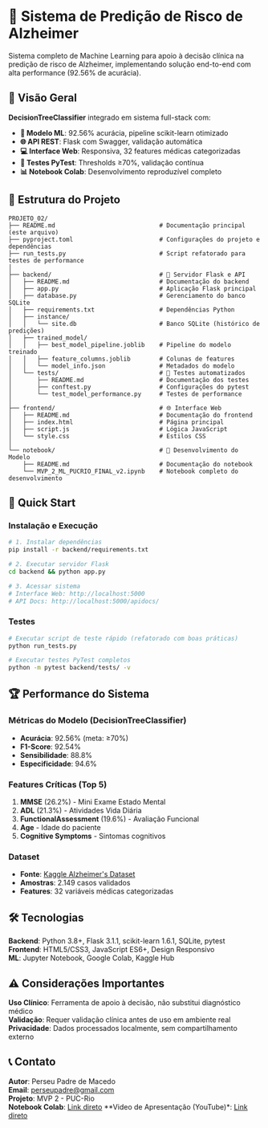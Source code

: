 # 🧠 Sistema de Predição de Risco de Alzheimer

Sistema completo de Machine Learning para apoio à decisão clínica na predição de risco de Alzheimer, implementando solução end-to-end com alta performance (92.56% de acurácia).

## 🎯 Visão Geral

**DecisionTreeClassifier** integrado em sistema full-stack com:

- **🤖 Modelo ML**: 92.56% acurácia, pipeline scikit-learn otimizado
- **🌐 API REST**: Flask com Swagger, validação automática
- **💻 Interface Web**: Responsiva, 32 features médicas categorizadas  
- **🧪 Testes PyTest**: Thresholds ≥70%, validação contínua
- **📊 Notebook Colab**: Desenvolvimento reproduzível completo

## 📁 Estrutura do Projeto

```
PROJETO_02/
├── README.md                             # Documentação principal (este arquivo)
├── pyproject.toml                        # Configurações do projeto e dependências
├── run_tests.py                          # Script refatorado para testes de performance
│
├── backend/                              # 🔧 Servidor Flask e API
│   ├── README.md                         # Documentação do backend
│   ├── app.py                            # Aplicação Flask principal
│   ├── database.py                       # Gerenciamento do banco SQLite
│   ├── requirements.txt                  # Dependências Python
│   ├── instance/                                      
│   │   └── site.db                       # Banco SQLite (histórico de predições)
│   ├── trained_model/
│   │   ├── best_model_pipeline.joblib    # Pipeline do modelo treinado
│   │   ├── feature_columns.joblib        # Colunas de features
│   │   └── model_info.json               # Metadados do modelo
│   └── tests/                            # 🧪 Testes automatizados
│       ├── README.md                     # Documentação dos testes
│       ├── conftest.py                   # Configurações do pytest
│       └── test_model_performance.py     # Testes de performance
│
├── frontend/                             # 🌐 Interface Web
│   ├── README.md                         # Documentação do frontend
│   ├── index.html                        # Página principal
│   ├── script.js                         # Lógica JavaScript
│   └── style.css                         # Estilos CSS
│
└── notebook/                             # 📓 Desenvolvimento do Modelo
    ├── README.md                         # Documentação do notebook
    └── MVP_2_ML_PUCRIO_FINAL_v2.ipynb    # Notebook completo do desenvolvimento
```

## 🚀 Quick Start

### Instalação e Execução
```bash
# 1. Instalar dependências
pip install -r backend/requirements.txt

# 2. Executar servidor Flask
cd backend && python app.py

# 3. Acessar sistema
# Interface Web: http://localhost:5000
# API Docs: http://localhost:5000/apidocs/
```

### Testes
```bash
# Executar script de teste rápido (refatorado com boas práticas)
python run_tests.py

# Executar testes PyTest completos
python -m pytest backend/tests/ -v
```

## 🏆 Performance do Sistema

### Métricas do Modelo (DecisionTreeClassifier)
- **Acurácia**: 92.56% (meta: ≥70%)
- **F1-Score**: 92.54% 
- **Sensibilidade**: 88.8%
- **Especificidade**: 94.6%

### Features Críticas (Top 5)
1. **MMSE** (26.2%) - Mini Exame Estado Mental
2. **ADL** (21.3%) - Atividades Vida Diária  
3. **FunctionalAssessment** (19.6%) - Avaliação Funcional
4. **Age** - Idade do paciente
5. **Cognitive Symptoms** - Sintomas cognitivos

### Dataset
- **Fonte**: [Kaggle Alzheimer's Dataset](https://www.kaggle.com/datasets/rabieelkharoua/alzheimers-disease-dataset)
- **Amostras**: 2.149 casos validados
- **Features**: 32 variáveis médicas categorizadas

## 🛠️ Tecnologias

**Backend**: Python 3.8+, Flask 3.1.1, scikit-learn 1.6.1, SQLite, pytest  
**Frontend**: HTML5/CSS3, JavaScript ES6+, Design Responsivo  
**ML**: Jupyter Notebook, Google Colab, Kaggle Hub

## ⚠️ Considerações Importantes

**Uso Clínico**: Ferramenta de apoio à decisão, não substitui diagnóstico médico  
**Validação**: Requer validação clínica antes de uso em ambiente real  
**Privacidade**: Dados processados localmente, sem compartilhamento externo

## 📞 Contato

**Autor**: Perseu Padre de Macedo  
**Email**: perseupadre@gmail.com  
**Projeto**: MVP 2 - PUC-Rio  
**Notebook Colab**: [Link direto](https://colab.research.google.com/drive/1-Ao-A9NNUVXYET737x-paAA6xFEKzOIr?usp=sharing)
**Video de Apresentação (YouTube)*: [Link direto](https://youtu.be/9KP_zi2TK_M)
